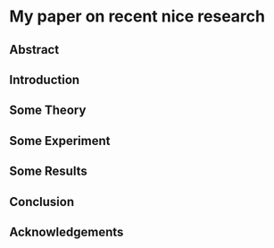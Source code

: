# My paper on recent nice research

## Abstract

## Introduction 

## Some Theory

## Some Experiment


## Some Results

## Conclusion

## Acknowledgements
